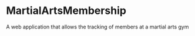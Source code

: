 # MartialArtsMembership
A web application that allows the tracking of members at a martial arts gym

